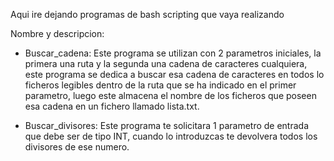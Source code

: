 Aqui ire dejando programas de bash scripting que vaya realizando

Nombre y descripcion:
  - Buscar_cadena: Este programa se utilizan con 2 parametros iniciales, la primera una ruta y la segunda una cadena de caracteres cualquiera, este programa se dedica a buscar esa cadena de caracteres en todos lo ficheros legibles dentro de la ruta que se ha indicado en el primer parametro, luego este almacena el nombre de los ficheros que poseen esa cadena en un fichero llamado lista.txt.

  - Buscar_divisores: Este programa te solicitara 1 parametro de entrada que debe ser de tipo INT, cuando lo introduzcas te devolvera todos los divisores de ese numero.
